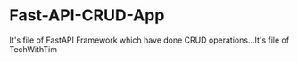 # Fast-API-CRUD-App
It's file of FastAPI Framework which have done CRUD operations...It's file of TechWithTim

